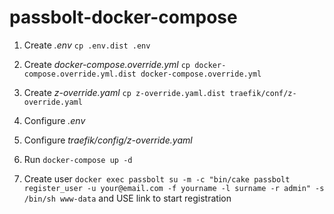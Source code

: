 # passbolt-docker-compose

1. Create _.env_  ```cp .env.dist .env```
2. Create _docker-compose.override.yml_ ```cp docker-compose.override.yml.dist docker-compose.override.yml```
3. Create _z-override.yaml_ ```cp z-override.yaml.dist traefik/conf/z-override.yaml```

4. Configure _.env_
5. Configure _traefik/config/z-override.yaml_

6. Run ```docker-compose up -d``` 
7. Create user ```docker exec passbolt su -m -c "bin/cake passbolt register_user -u your@email.com -f yourname -l surname -r admin" -s /bin/sh www-data``` and USE link to start registration

